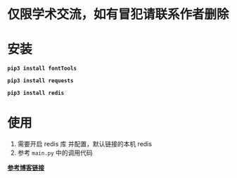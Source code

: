 # 仅限学术交流，如有冒犯请联系作者删除

# 安装
**`pip3 install fontTools`**

**`pip3 install requests`**

**`pip3 install redis`**


# 使用
1. 需要开启 redis 库 并配置，默认链接的本机 redis 
2. 参考 `main.py` 中的调用代码

**[参考博客链接](https://blog.zhangkunzhi.com/2019/07/25/%E9%80%86%E5%90%91js%E6%A1%88%E4%BE%8B%E5%A4%A7%E4%BC%97%E7%82%B9%E8%AF%84/index.html)**